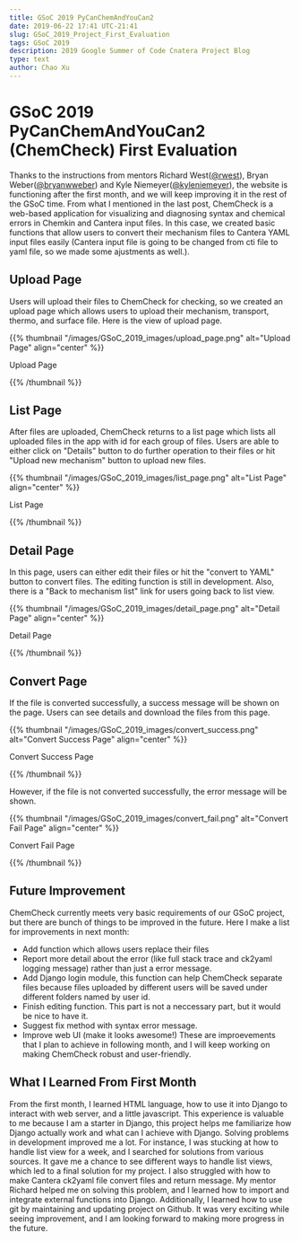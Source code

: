 ```yaml
---
title: GSoC 2019 PyCanChemAndYouCan2
date: 2019-06-22 17:41 UTC-21:41
slug: GSoC_2019_Project_First_Evaluation
tags: GSoC 2019
description: 2019 Google Summer of Code Cnatera Project Blog
type: text
author: Chao Xu
---
```


# GSoC 2019 PyCanChemAndYouCan2 (ChemCheck) First Evaluation

Thanks to the instructions from mentors Richard West([@rwest](https://github.com/rwest)), 
Bryan Weber([@bryanwweber](https://github.com/bryanwweber)) and Kyle Niemeyer([@kyleniemeyer](https://github.com/kyleniemeyer)), the website
is functioning after the first month, and we will keep improving it in the rest of the GSoC time. From what I mentioned in the last post, ChemCheck is a
web-based application for visualizing and diagnosing syntax and chemical errors in Chemkin and Cantera input files. In this case, we created basic 
functions that allow users to convert their mechanism files to Cantera YAML input files easily (Cantera input file is going to be changed
from cti file to yaml file, so we made some ajustments as well.).

## Upload Page

Users will upload their files to ChemCheck for checking, so we created an upload page which allows users to upload their mechanism, transport,
thermo, and surface file. Here is the view of upload page.

{{% thumbnail "/images/GSoC_2019_images/upload_page.png" alt="Upload Page" align="center" %}}

Upload Page

{{% /thumbnail %}}

## List Page

  After files are uploaded, ChemCheck returns to a list page which lists all uploaded files in the app with id for each group of files.
Users are able to either click on "Details" button to do further operation to their files or hit "Upload new mechanism" button to upload new files.

{{% thumbnail "/images/GSoC_2019_images/list_page.png" alt="List Page" align="center" %}}

List Page

{{% /thumbnail %}}
 
## Detail Page
 
In this page, users can either edit their files or hit the "convert to YAML" button to convert files. The editing function is still in development.
Also, there is a "Back to mechanism list" link for users going back to list view.

{{% thumbnail "/images/GSoC_2019_images/detail_page.png" alt="Detail Page" align="center" %}}

Detail Page

{{% /thumbnail %}}

## Convert Page
 
  If the file is converted successfully, a success message will be shown on the page.
Users can see details and download the files from this page.

{{% thumbnail "/images/GSoC_2019_images/convert_success.png" alt="Convert Success Page" align="center" %}}

Convert Success Page

{{% /thumbnail %}}

However, if the file is not converted successfully, the error message will be shown.

{{% thumbnail "/images/GSoC_2019_images/convert_fail.png" alt="Convert Fail Page" align="center" %}}

Convert Fail Page

{{% /thumbnail %}}

## Future Improvement 

ChemCheck currently meets very basic requirements of our GSoC project, but there are bunch of things to be improved in the future.
Here I make a list for improvements in next month:

- Add function which allows users replace their files 
- Report more detail about the error (like full stack trace and ck2yaml logging message) rather than just a error message.
- Add Django login module, this function can help ChemCheck separate files because files uploaded by different users will be saved under different
folders named by user id. 
- Finish editing function. This part is not a neccessary part, but it would be nice to have it.
- Suggest fix method with syntax error message.
- Improve web UI (make it looks awesome!)
These are improevements that I plan to achieve in following month, and I will keep working on making ChemCheck robust and user-friendly.

## What I Learned From First Month

From the first month, I learned HTML language, how to use it into Django to interact with web server, and a little javascript. This experience is valuable to me
because I am a starter in Django, this project helps me familiarize how Django actually work and what can I achieve with Django.
Solving problems in development improved me a lot. For instance, I was stucking at how to handle list view for a week, and I searched for solutions from various
sources. It gave me a chance to see different ways to handle list views, which led to a final solution for my project.
I also struggled with how to make Cantera ck2yaml file convert files and return message. My mentor Richard helped me on solving this problem, and I learned how to
import and integrate external functions into Django. Additionally, I learned how to use git by maintaining and updating project on Github.
It was very exciting while seeing improvement, and I am looking forward to making more progress in the future.
